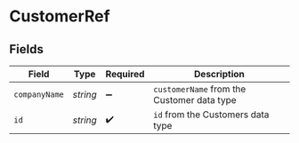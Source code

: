 # CustomerRef


## Fields

| Field                                      | Type                                       | Required                                   | Description                                |
| ------------------------------------------ | ------------------------------------------ | ------------------------------------------ | ------------------------------------------ |
| `companyName`                              | *string*                                   | :heavy_minus_sign:                         | `customerName` from the Customer data type |
| `id`                                       | *string*                                   | :heavy_check_mark:                         | `id` from the Customers data type          |